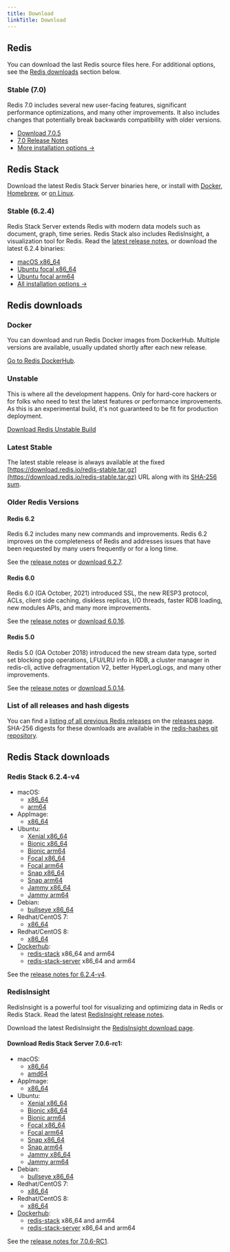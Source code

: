 ```yaml
---
title: Download
linkTitle: Download
---
```

<div class="download-cards">
<div id="download-redis">

## Redis

You can download the last Redis source files here. For additional options, see the [Redis downloads](#redis-downloads) section below.

### Stable (7.0)

Redis 7.0 includes several new user-facing features, significant performance optimizations, and many other improvements. It also includes changes that potentially break backwards compatibility with older versions.

* [Download 7.0.5](https://github.com/redis/redis/archive/7.0.5.tar.gz)
* [7.0 Release Notes](https://raw.githubusercontent.com/redis/redis/7.0/00-RELEASENOTES)
* [More installation options ->](#redis-downloads)

</div>

<div id="download-redis-stack">

## Redis Stack

Download the latest Redis Stack Server binaries here, or install with [Docker](/docs/stack/get-started/install/docker), [Homebrew](/docs/stack/get-started/install/mac-os), or [on Linux](/docs/stack/get-started/install/linux).

### Stable (6.2.4)

Redis Stack Server extends Redis with modern data models such as document, graph, time series. Redis Stack also includes RedisInsight, a visualization tool for Redis. Read the [latest release notes](https://github.com/redis-stack/redis-stack/releases/tag/v6.2.4-v1), or download the latest 6.2.4 binaries:

* [macOS x86_64](https://packages.redis.io/redis-stack/redis-stack-server-6.2.4-v4.catalina.x86_64.zip)
* [Ubuntu focal x86_64](https://packages.redis.io/redis-stack/redis-stack-server-6.2.4-v4.focal.x86_64.tar.gz)
* [Ubuntu focal arm64](https://packages.redis.io/redis-stack/redis-stack-server-6.2.4-v4.focal.arm64.tar.gz)
* [All installation options ->](#redis-stack-downloads)
</div>
</div>

<div id="download-details">

## Redis downloads

### Docker

You can download and run Redis Docker images from DockerHub. Multiple versions are available, usually updated shortly after each new release.

[Go to Redis DockerHub](https://hub.docker.com/_/redis).

### Unstable

This is where all the development happens. Only for hard-core hackers or for folks who need to test the latest features or performance improvements. As this is an experimental build, it's not guaranteed to be fit for production deployment.

[Download Redis Unstable Build](https://github.com/redis/redis/archive/unstable.tar.gz)

### Latest Stable

The latest stable release is always available at the fixed [https://download.redis.io/redis-stable.tar.gz](https://download.redis.io/redis-stable.tar.gz) URL along with its [SHA-256 sum](https://download.redis.io/redis-stable.tar.gz.SHA256SUM).

### Older Redis Versions

#### Redis 6.2

Redis 6.2 includes many new commands and improvements. Redis 6.2 improves on the completeness of Redis and addresses issues that have been requested by many users frequently or for a long time.

See the [release notes](https://raw.githubusercontent.com/redis/redis/6.2/00-RELEASENOTES) or [download 6.2.7](https://download.redis.io/releases/redis-6.2.7.tar.gz).

#### Redis 6.0

Redis 6.0 (GA October, 2021) introduced SSL, the new RESP3 protocol, ACLs, client side caching, diskless replicas, I/O threads, faster RDB loading, new modules APIs, and many more improvements.

See the [release notes](https://raw.githubusercontent.com/redis/redis/6.0/00-RELEASENOTES) or [download 6.0.16](https://download.redis.io/releases/redis-6.0.16.tar.gz).

#### Redis 5.0

Redis 5.0 (GA October 2018) introduced the new stream data type, sorted set blocking pop operations, LFU/LRU info in RDB, a cluster manager in redis-cli, active defragmentation V2, better HyperLogLogs, and many other improvements.

See the [release notes](https://raw.githubusercontent.com/redis/redis/5.0/00-RELEASENOTES) or [download 5.0.14](https://download.redis.io/releases/redis-5.0.14.tar.gz).

### List of all releases and hash digests

You can find a [listing of all previous Redis releases](https://download.redis.io/releases/) on the [releases page](https://download.redis.io/releases/). SHA-256 digests for these downloads are available in the [redis-hashes git repository](https://github.com/redis/redis-hashes/).

## Redis Stack downloads

### Redis Stack 6.2.4-v4

* macOS:
  * [x86_64](https://packages.redis.io/redis-stack/redis-stack-server-6.2.4-v4.catalina.x86_64.zip)
  * [arm64](https://packages.redis.io/redis-stack/redis-stack-server-6.2.4-v4.monterey.arm64.zip)
* AppImage:
  * [x86_64](https://packages.redis.io/redis-stack/redis-stack-server-6.2.4-v4-x86_64.AppImage)
* Ubuntu:
  * [Xenial x86_64](https://packages.redis.io/redis-stack/redis-stack-server-6.2.4-v4.xenial.x86_64.tar.gz)
  * [Bionic x86_64](https://packages.redis.io/redis-stack/redis-stack-server-6.2.4-v4.bionic.x86_64.tar.gz)
  * [Bionic arm64](https://packages.redis.io/redis-stack/redis-stack-server-6.2.4-v4.bionic.arm64.tar.gz)
  * [Focal x86_64](https://packages.redis.io/redis-stack/redis-stack-server-6.2.4-v4.focal.x86_64.tar.gz)
  * [Focal arm64](https://packages.redis.io/redis-stack/redis-stack-server-6.2.4-v4.focal.arm64.tar.gz)
  * [Snap x86_64](https://packages.redis.io/redis-stack/redis-stack-server-6.2.4-v4.x86_64.snap)
  * [Snap arm64](https://packages.redis.io/redis-stack/redis-stack-server-6.2.4-v4.arm64.snap)
  * [Jammy x86_64](https://packages.redis.io/redis-stack/redis-stack-server-6.2.4-v4.jammy.x86_64.tar.gz)
  * [Jammy arm64](https://packages.redis.io/redis-stack/redis-stack-server-6.2.4-v4.jammy.arm64.tar.gz) 
* Debian:
  * [bullseye x86_64](https://packages.redis.io/redis-stack/redis-stack-server-6.2.4-v4.bullseye.x86_64.tar.gz)
* Redhat/CentOS 7:
  * [x86_64](https://packages.redis.io/redis-stack/redis-stack-server-6.2.4-v4.rhel7.x86_64.tar.gz)
* Redhat/CentOS 8:
  * [x86_64](https://packages.redis.io/redis-stack/redis-stack-server-6.2.4-v4.rhel8.x86_64.tar.gz)
* [Dockerhub](https://hub.docker.com/u/redis):
  * [redis-stack](https://hub.docker.com/r/redis/redis-stack) x86_64 and arm64
  * [redis-stack-server](https://hub.docker.com/r/redis/redis-stack-server) x86_64 and arm64 

See the [release notes for 6.2.4-v4](https://github.com/redis-stack/redis-stack/releases/tag/v6.2.4-v4).

### RedisInsight

RedisInsight is a powerful tool for visualizing and optimizing data in Redis or Redis Stack. Read the latest [RedisInsight release notes](https://github.com/RedisInsight/RedisInsight/releases).

Download the latest RedisInsight the [RedisInsight download page](https://redis.com/redis-enterprise/redis-insight/).

#### Download Redis Stack Server 7.0.6-rc1:

* macOS:
  * [x86_64](https://packages.redis.io/redis-stack/redis-stack-server-7.0.6-RC1.catalina.x86_64.zip)
  * [amd64](https://packages.redis.io/redis-stack/redis-stack-server-7.0.6-RC1.monterey.arm64.zip)
* AppImage:
  * [x86_64](https://packages.redis.io/redis-stack/redis-stack-server-7.0.6-RC1-x86_64.AppImage)
* Ubuntu:
  * [Xenial x86_64](https://packages.redis.io/redis-stack/redis-stack-server-7.0.6-RC1.xenial.x86_64.tar.gz)
  * [Bionic x86_64](https://packages.redis.io/redis-stack/redis-stack-server-7.0.6-RC1.bionic.x86_64.tar.gz)
  * [Bionic arm64](https://packages.redis.io/redis-stack/redis-stack-server-7.0.6-RC1.bionic.arm64.tar.gz)
  * [Focal x86_64](https://packages.redis.io/redis-stack/redis-stack-server-7.0.6-RC1.focal.x86_64.tar.gz)
  * [Focal arm64](https://packages.redis.io/redis-stack/redis-stack-server-7.0.6-RC1.focal.arm64.tar.gz)
  * [Snap x86_64](https://packages.redis.io/redis-stack/redis-stack-server-7.0.6-RC1.x86_64.snap)
  * [Snap arm64](https://packages.redis.io/redis-stack/redis-stack-server-7.0.6-RC1.arm64.snap)
  * [Jammy x86_64](https://packages.redis.io/redis-stack/redis-stack-server-7.0.6-RC1.jammy.x86_64.zip)
  * [Jammy arm64](https://packages.redis.io/redis-stack/redis-stack-server-7.0.6-RC1.jammy.arm64.zip)
* Debian:
  * [bullseye x86_64](https://packages.redis.io/redis-stack/redis-stack-server-7.0.6-RC1.bullseye.x86_64.tar.gz)
* Redhat/CentOS 7:
  * [x86_64](https://packages.redis.io/redis-stack/redis-stack-server-7.0.6-RC1.rhel7.x86_64.tar.gz)
* Redhat/CentOS 8:
  * [x86_64](https://packages.redis.io/redis-stack/redis-stack-server-7.0.6-RC1.rhel8.x86_64.tar.gz)
* [Dockerhub](https://hub.docker.com/u/redis):
  * [redis-stack](https://hub.docker.com/r/redis/redis-stack) x86_64 and arm64
  * [redis-stack-server](https://hub.docker.com/r/redis/redis-stack-server) x86_64 and arm64

See the [release notes for 7.0.6-RC1](https://github.com/redis-stack/redis-stack/releases/tag/v7.0.6-RC1).

</div>
